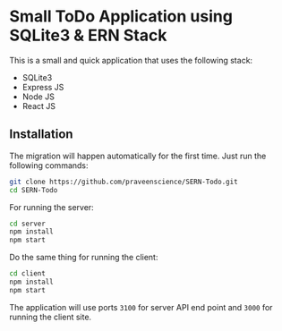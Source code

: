 # Small ToDo Application using SQLite3 & ERN Stack

This is a small and quick application that uses the following stack:

* SQLite3
* Express JS
* Node JS
* React JS

## Installation

The migration will happen automatically for the first time. Just run the following commands:

```bash
git clone https://github.com/praveenscience/SERN-Todo.git
cd SERN-Todo
```

For running the server:

```bash
cd server
npm install
npm start
```

Do the same thing for running the client:

```bash
cd client
npm install
npm start
```

The application will use ports `3100` for server API end point and `3000` for running the client site.